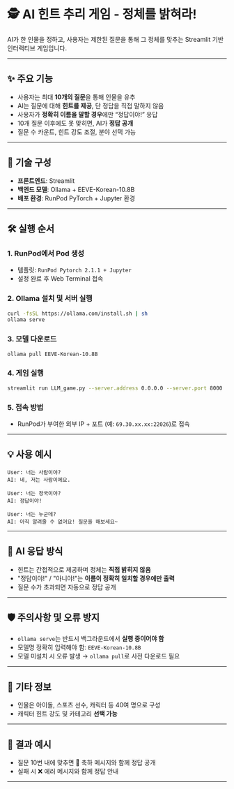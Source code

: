 # 🕵️ AI 힌트 추리 게임 - 정체를 밝혀라!

AI가 한 인물을 정하고, 사용자는 제한된 질문을 통해 그 정체를 맞추는 Streamlit 기반 인터랙티브 게임입니다.

---

## ✨ 주요 기능

- 사용자는 최대 **10개의 질문**을 통해 인물을 유추
- AI는 질문에 대해 **힌트를 제공**, 단 정답을 직접 말하지 않음
- 사용자가 **정확히 이름을 말할 경우**에만 “정답이야!” 응답
- 10개 질문 이후에도 못 맞히면, AI가 **정답 공개**
- 질문 수 카운트, 힌트 강도 조절, 분야 선택 가능

---

## 🧱 기술 구성

- **프론트엔드**: Streamlit
- **백엔드 모델**: Ollama + EEVE-Korean-10.8B
- **배포 환경**: RunPod PyTorch + Jupyter 환경

---

## 🛠️ 실행 순서

### 1. RunPod에서 Pod 생성
- 템플릿: `RunPod Pytorch 2.1.1 + Jupyter`
- 설정 완료 후 Web Terminal 접속

### 2. Ollama 설치 및 서버 실행
```bash
curl -fsSL https://ollama.com/install.sh | sh
ollama serve
```

### 3. 모델 다운로드
```bash
ollama pull EEVE-Korean-10.8B
```

### 4. 게임 실행
```bash
streamlit run LLM_game.py --server.address 0.0.0.0 --server.port 8000
```

### 5. 접속 방법
- RunPod가 부여한 외부 IP + 포트 (예: `69.30.xx.xx:22026`)로 접속

---

## 💡 사용 예시

```plaintext
User: 너는 사람이야?
AI: 네, 저는 사람이에요.

User: 너는 정국이야?
AI: 정답이야!

User: 너는 누군데?
AI: 아직 알려줄 수 없어요! 질문을 해보세요~
```

---

## 🧠 AI 응답 방식

- 힌트는 간접적으로 제공하며 정체는 **직접 밝히지 않음**
- "정답이야!" / "아니야!"는 **이름이 정확히 일치할 경우에만 출력**
- 질문 수가 초과되면 자동으로 정답 공개

---

## 🛡️ 주의사항 및 오류 방지

- `ollama serve`는 반드시 백그라운드에서 **실행 중이어야 함**
- 모델명 정확히 입력해야 함: `EEVE-Korean-10.8B`
- 모델 미설치 시 오류 발생 → `ollama pull`로 사전 다운로드 필요

---

## 📎 기타 정보

- 인물은 아이돌, 스포츠 선수, 캐릭터 등 40여 명으로 구성
- 캐릭터 힌트 강도 및 카테고리 **선택 가능**

---

## 🎉 결과 예시

- 질문 10번 내에 맞추면 🎊 축하 메시지와 함께 정답 공개
- 실패 시 ❌ 에러 메시지와 함께 정답 안내

---

